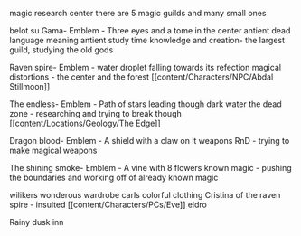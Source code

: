 magic research center
there are 5 magic guilds and many small ones

belot su Gama-
	Emblem - Three eyes and a tome in the center
	antient dead language meaning antient study
	time knowledge and creation- the largest guild, studying the old gods

Raven spire-
	Emblem -  water droplet falling towards its refection
	magical distortions - the center and the forest
	[[content/Characters/NPC/Abdal Stillmoon]]

The endless-
	Emblem - Path of stars leading though dark water
	the dead zone - researching and trying to break though [[content/Locations/Geology/The Edge]]

Dragon blood-
	Emblem - A shield with a claw on it
	weapons RnD - trying to make magical weapons

The shining smoke-
	Emblem - A vine with 8 flowers
	known magic - pushing the boundaries and working off of already known magic

wilikers wonderous wardrobe 
carls colorful clothing
Cristina of the raven spire - insulted [[content/Characters/PCs/Eve]]
eldro 

Rainy dusk inn